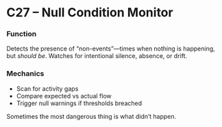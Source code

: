 # C27 – Null Condition Monitor

### Function

Detects the presence of “non-events”—times when nothing is happening, but *should be*. Watches for intentional silence, absence, or drift.

### Mechanics

- Scan for activity gaps  
- Compare expected vs actual flow  
- Trigger null warnings if thresholds breached

Sometimes the most dangerous thing is what didn’t happen.
